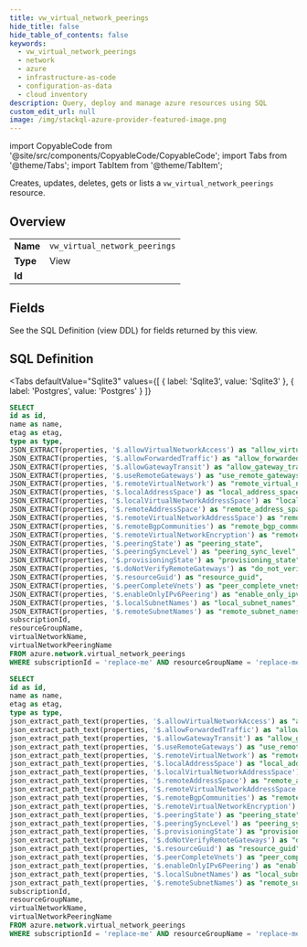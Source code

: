 ```yaml
--- 
title: vw_virtual_network_peerings
hide_title: false
hide_table_of_contents: false
keywords:
  - vw_virtual_network_peerings
  - network
  - azure
  - infrastructure-as-code
  - configuration-as-data
  - cloud inventory
description: Query, deploy and manage azure resources using SQL
custom_edit_url: null
image: /img/stackql-azure-provider-featured-image.png
---
```


import CopyableCode from '@site/src/components/CopyableCode/CopyableCode';
import Tabs from '@theme/Tabs';
import TabItem from '@theme/TabItem';

Creates, updates, deletes, gets or lists a <code>vw_virtual_network_peerings</code> resource.

## Overview
<table><tbody>
<tr><td><b>Name</b></td><td><code>vw_virtual_network_peerings</code></td></tr>
<tr><td><b>Type</b></td><td>View</td></tr>
<tr><td><b>Id</b></td><td><CopyableCode code="azure.network.vw_virtual_network_peerings" /></td></tr>
</tbody></table>

## Fields

See the SQL Definition (view DDL) for fields returned by this view.

## SQL Definition

<Tabs
defaultValue="Sqlite3"
values={[
{ label: 'Sqlite3', value: 'Sqlite3' },
{ label: 'Postgres', value: 'Postgres' }
]}
>
<TabItem value="Sqlite3">

```sql
SELECT
id as id,
name as name,
etag as etag,
type as type,
JSON_EXTRACT(properties, '$.allowVirtualNetworkAccess') as "allow_virtual_network_access",
JSON_EXTRACT(properties, '$.allowForwardedTraffic') as "allow_forwarded_traffic",
JSON_EXTRACT(properties, '$.allowGatewayTransit') as "allow_gateway_transit",
JSON_EXTRACT(properties, '$.useRemoteGateways') as "use_remote_gateways",
JSON_EXTRACT(properties, '$.remoteVirtualNetwork') as "remote_virtual_network",
JSON_EXTRACT(properties, '$.localAddressSpace') as "local_address_space",
JSON_EXTRACT(properties, '$.localVirtualNetworkAddressSpace') as "local_virtual_network_address_space",
JSON_EXTRACT(properties, '$.remoteAddressSpace') as "remote_address_space",
JSON_EXTRACT(properties, '$.remoteVirtualNetworkAddressSpace') as "remote_virtual_network_address_space",
JSON_EXTRACT(properties, '$.remoteBgpCommunities') as "remote_bgp_communities",
JSON_EXTRACT(properties, '$.remoteVirtualNetworkEncryption') as "remote_virtual_network_encryption",
JSON_EXTRACT(properties, '$.peeringState') as "peering_state",
JSON_EXTRACT(properties, '$.peeringSyncLevel') as "peering_sync_level",
JSON_EXTRACT(properties, '$.provisioningState') as "provisioning_state",
JSON_EXTRACT(properties, '$.doNotVerifyRemoteGateways') as "do_not_verify_remote_gateways",
JSON_EXTRACT(properties, '$.resourceGuid') as "resource_guid",
JSON_EXTRACT(properties, '$.peerCompleteVnets') as "peer_complete_vnets",
JSON_EXTRACT(properties, '$.enableOnlyIPv6Peering') as "enable_only_ipv6_peering",
JSON_EXTRACT(properties, '$.localSubnetNames') as "local_subnet_names",
JSON_EXTRACT(properties, '$.remoteSubnetNames') as "remote_subnet_names",
subscriptionId,
resourceGroupName,
virtualNetworkName,
virtualNetworkPeeringName
FROM azure.network.virtual_network_peerings
WHERE subscriptionId = 'replace-me' AND resourceGroupName = 'replace-me' AND virtualNetworkName = 'replace-me';
```

</TabItem>
<TabItem value="Postgres">

```sql
SELECT
id as id,
name as name,
etag as etag,
type as type,
json_extract_path_text(properties, '$.allowVirtualNetworkAccess') as "allow_virtual_network_access",
json_extract_path_text(properties, '$.allowForwardedTraffic') as "allow_forwarded_traffic",
json_extract_path_text(properties, '$.allowGatewayTransit') as "allow_gateway_transit",
json_extract_path_text(properties, '$.useRemoteGateways') as "use_remote_gateways",
json_extract_path_text(properties, '$.remoteVirtualNetwork') as "remote_virtual_network",
json_extract_path_text(properties, '$.localAddressSpace') as "local_address_space",
json_extract_path_text(properties, '$.localVirtualNetworkAddressSpace') as "local_virtual_network_address_space",
json_extract_path_text(properties, '$.remoteAddressSpace') as "remote_address_space",
json_extract_path_text(properties, '$.remoteVirtualNetworkAddressSpace') as "remote_virtual_network_address_space",
json_extract_path_text(properties, '$.remoteBgpCommunities') as "remote_bgp_communities",
json_extract_path_text(properties, '$.remoteVirtualNetworkEncryption') as "remote_virtual_network_encryption",
json_extract_path_text(properties, '$.peeringState') as "peering_state",
json_extract_path_text(properties, '$.peeringSyncLevel') as "peering_sync_level",
json_extract_path_text(properties, '$.provisioningState') as "provisioning_state",
json_extract_path_text(properties, '$.doNotVerifyRemoteGateways') as "do_not_verify_remote_gateways",
json_extract_path_text(properties, '$.resourceGuid') as "resource_guid",
json_extract_path_text(properties, '$.peerCompleteVnets') as "peer_complete_vnets",
json_extract_path_text(properties, '$.enableOnlyIPv6Peering') as "enable_only_ipv6_peering",
json_extract_path_text(properties, '$.localSubnetNames') as "local_subnet_names",
json_extract_path_text(properties, '$.remoteSubnetNames') as "remote_subnet_names",
subscriptionId,
resourceGroupName,
virtualNetworkName,
virtualNetworkPeeringName
FROM azure.network.virtual_network_peerings
WHERE subscriptionId = 'replace-me' AND resourceGroupName = 'replace-me' AND virtualNetworkName = 'replace-me';
```

</TabItem>
</Tabs>
